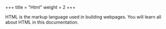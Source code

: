 +++
title = "Html"
weight = 2
+++

HTML is the markup language used in building webpages. You  will learn all about HTML in this documentation.